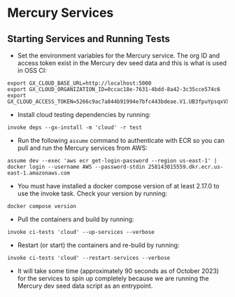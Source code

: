 # Mercury Services

## Starting Services and Running Tests

- Set the environment variables for the Mercury service. The org ID and access token exist in the Mercury dev seed data and this is what is used in OSS CI:

```shell
export GX_CLOUD_BASE_URL=http://localhost:5000
export GX_CLOUD_ORGANIZATION_ID=0ccac18e-7631-4bdd-8a42-3c35cce574c6
export GX_CLOUD_ACCESS_TOKEN=5266c9ac7a844b91994e7bfc443bdeae.V1.UB3fpuYpsqxVX3XSXipYgfzPrvOG7jAhXE
```

- Install cloud testing dependencies by running:

```shell
invoke deps --gx-install -m 'cloud' -r test
```

- Run the following `assume` command to authenticate with ECR so you can pull and run the Mercury services from AWS:

```shell
assume dev --exec 'aws ecr get-login-password --region us-east-1' | docker login --username AWS --password-stdin 258143015559.dkr.ecr.us-east-1.amazonaws.com
```

- You must have installed a docker compose version of at least 2.17.0 to use the invoke task. Check your version by running:

```shell
docker compose version
```

- Pull the containers and build by running:

```shell
invoke ci-tests 'cloud' --up-services --verbose
```

- Restart (or start) the containers and re-build by running:

```shell
invoke ci-tests 'cloud' --restart-services --verbose
```

- It will take some time (approximately 90 seconds as of October 2023) for the services to spin up completely because we are running the Mercury dev seed data script as an entrypoint.
